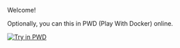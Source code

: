 Welcome!

Optionally, you can this in PWD (Play With Docker) online.

[![Try in PWD](https://raw.githubusercontent.com/play-with-docker/stacks/master/assets/images/button.png)](https://labs.play-with-docker.com/?stack=https://raw.githubusercontent.com/stvansolano/my-playgrounds/master/docker-dotnet/assets/docker-compose.yml)